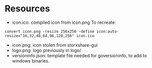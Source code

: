 Resources
=========

* icon.ico: compiled icon from icon.png
  To recreate:
```
convert icon.png -resize 256x256 -define icon:auto-resize="16,32,48,64,96,128,256" icon.ico
```
* icon.png: icon stolen from storxshare-gui
* logo.png: logo previously in logo/
* versioninfo.json: template file needed for goversioninfo, to add to windows
  binaries.
